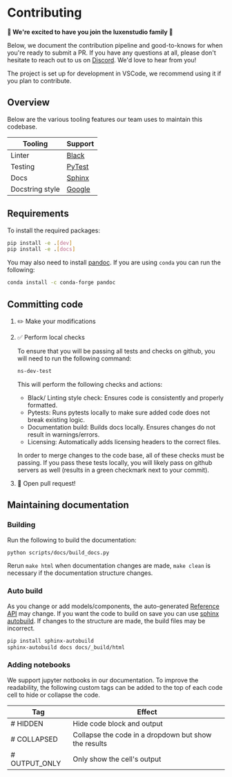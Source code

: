 # Contributing

**💝 We're excited to have you join the luxenstudio family 💝**

Below, we document the contribution pipeline and good-to-knows for when you're ready to submit a PR. If you have any questions at all, please don't hesitate to reach out to us on [Discord](https://discord.com/invite/NHGtYRAW). We'd love to hear from you!

The project is set up for development in VSCode, we recommend using it if you plan to contribute.

## Overview
Below are the various tooling features our team uses to maintain this codebase.

|    Tooling      |    Support    |
| --------------- | ------------- |
| Linter          | [Black](https://black.readthedocs.io/en/stable/)  |
| Testing         | [PyTest](https://docs.pytest.org/en/7.1.x/) |
| Docs            | [Sphinx](https://www.sphinx-doc.org/en/master/) |
| Docstring style | [Google](https://google.github.io/styleguide/pyguide.html) |

## Requirements

To install the required packages:

```bash
pip install -e .[dev]
pip install -e .[docs]
```

You may also need to install [pandoc](https://pandoc.org/). If you are using `conda` you can run the following:

```bash
conda install -c conda-forge pandoc
```

## Committing code

1. ✏️ Make your modifications
2. ✅ Perform local checks

   To ensure that you will be passing all tests and checks on github, you will need to run the following command:

   ```bash
   ns-dev-test
   ```

   This will perform the following checks and actions:

   - Black/ Linting style check: Ensures code is consistently and properly formatted.
   - Pytests: Runs pytests locally to make sure added code does not break existing logic.
   - Documentation build: Builds docs locally. Ensures changes do not result in warnings/errors.
   - Licensing: Automatically adds licensing headers to the correct files.

   In order to merge changes to the code base, all of these checks must be passing. If you pass these tests locally, you will likely pass on github servers as well (results in a green checkmark next to your commit).

3. 💌 Open pull request!

## Maintaining documentation

### Building

Run the following to build the documentation:

```bash
python scripts/docs/build_docs.py
```

Rerun `make html` when documentation changes are made, `make clean` is necessary if the documentation structure changes.

### Auto build

As you change or add models/components, the auto-generated [Reference API](https://docs.luxen.studio/en/latest/reference/api/index.html) may change.
If you want the code to build on save you can use [sphinx autobuild](https://github.com/executablebooks/sphinx-autobuild). If changes to the structure are made, the build files may be incorrect.

```bash
pip install sphinx-autobuild
sphinx-autobuild docs docs/_build/html
```

### Adding notebooks

We support jupyter notbooks in our documentation. To improve the readability, the following custom tags can be added to the top of each code cell to hide or collapse the code.

| Tag           | Effect                                               |
| ------------- | ---------------------------------------------------- |
| # HIDDEN      | Hide code block and output                           |
| # COLLAPSED   | Collapse the code in a dropdown but show the results |
| # OUTPUT_ONLY | Only show the cell's output                          |
